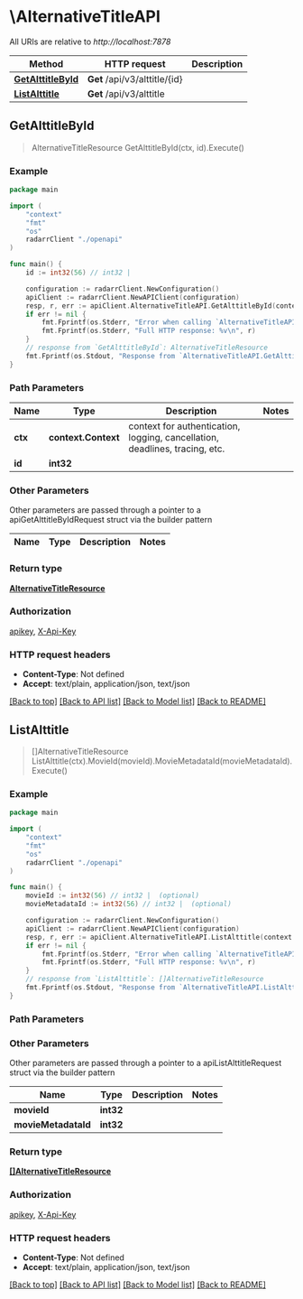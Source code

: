 # \AlternativeTitleAPI

All URIs are relative to *http://localhost:7878*

Method | HTTP request | Description
------------- | ------------- | -------------
[**GetAlttitleById**](AlternativeTitleAPI.md#GetAlttitleById) | **Get** /api/v3/alttitle/{id} | 
[**ListAlttitle**](AlternativeTitleAPI.md#ListAlttitle) | **Get** /api/v3/alttitle | 



## GetAlttitleById

> AlternativeTitleResource GetAlttitleById(ctx, id).Execute()



### Example

```go
package main

import (
    "context"
    "fmt"
    "os"
    radarrClient "./openapi"
)

func main() {
    id := int32(56) // int32 | 

    configuration := radarrClient.NewConfiguration()
    apiClient := radarrClient.NewAPIClient(configuration)
    resp, r, err := apiClient.AlternativeTitleAPI.GetAlttitleById(context.Background(), id).Execute()
    if err != nil {
        fmt.Fprintf(os.Stderr, "Error when calling `AlternativeTitleAPI.GetAlttitleById``: %v\n", err)
        fmt.Fprintf(os.Stderr, "Full HTTP response: %v\n", r)
    }
    // response from `GetAlttitleById`: AlternativeTitleResource
    fmt.Fprintf(os.Stdout, "Response from `AlternativeTitleAPI.GetAlttitleById`: %v\n", resp)
}
```

### Path Parameters


Name | Type | Description  | Notes
------------- | ------------- | ------------- | -------------
**ctx** | **context.Context** | context for authentication, logging, cancellation, deadlines, tracing, etc.
**id** | **int32** |  | 

### Other Parameters

Other parameters are passed through a pointer to a apiGetAlttitleByIdRequest struct via the builder pattern


Name | Type | Description  | Notes
------------- | ------------- | ------------- | -------------


### Return type

[**AlternativeTitleResource**](AlternativeTitleResource.md)

### Authorization

[apikey](../README.md#apikey), [X-Api-Key](../README.md#X-Api-Key)

### HTTP request headers

- **Content-Type**: Not defined
- **Accept**: text/plain, application/json, text/json

[[Back to top]](#) [[Back to API list]](../README.md#documentation-for-api-endpoints)
[[Back to Model list]](../README.md#documentation-for-models)
[[Back to README]](../README.md)


## ListAlttitle

> []AlternativeTitleResource ListAlttitle(ctx).MovieId(movieId).MovieMetadataId(movieMetadataId).Execute()



### Example

```go
package main

import (
    "context"
    "fmt"
    "os"
    radarrClient "./openapi"
)

func main() {
    movieId := int32(56) // int32 |  (optional)
    movieMetadataId := int32(56) // int32 |  (optional)

    configuration := radarrClient.NewConfiguration()
    apiClient := radarrClient.NewAPIClient(configuration)
    resp, r, err := apiClient.AlternativeTitleAPI.ListAlttitle(context.Background()).MovieId(movieId).MovieMetadataId(movieMetadataId).Execute()
    if err != nil {
        fmt.Fprintf(os.Stderr, "Error when calling `AlternativeTitleAPI.ListAlttitle``: %v\n", err)
        fmt.Fprintf(os.Stderr, "Full HTTP response: %v\n", r)
    }
    // response from `ListAlttitle`: []AlternativeTitleResource
    fmt.Fprintf(os.Stdout, "Response from `AlternativeTitleAPI.ListAlttitle`: %v\n", resp)
}
```

### Path Parameters



### Other Parameters

Other parameters are passed through a pointer to a apiListAlttitleRequest struct via the builder pattern


Name | Type | Description  | Notes
------------- | ------------- | ------------- | -------------
 **movieId** | **int32** |  | 
 **movieMetadataId** | **int32** |  | 

### Return type

[**[]AlternativeTitleResource**](AlternativeTitleResource.md)

### Authorization

[apikey](../README.md#apikey), [X-Api-Key](../README.md#X-Api-Key)

### HTTP request headers

- **Content-Type**: Not defined
- **Accept**: text/plain, application/json, text/json

[[Back to top]](#) [[Back to API list]](../README.md#documentation-for-api-endpoints)
[[Back to Model list]](../README.md#documentation-for-models)
[[Back to README]](../README.md)

